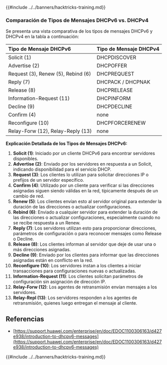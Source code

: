{{#include ../../banners/hacktricks-training.md}}

### Comparación de Tipos de Mensajes DHCPv6 vs. DHCPv4

Se presenta una vista comparativa de los tipos de mensajes DHCPv6 y DHCPv4 en la tabla a continuación:

| Tipo de Mensaje DHCPv6            | Tipo de Mensaje DHCPv4 |
| :-------------------------------- | :--------------------- |
| Solicit (1)                       | DHCPDISCOVER           |
| Advertise (2)                     | DHCPOFFER              |
| Request (3), Renew (5), Rebind (6) | DHCPREQUEST            |
| Reply (7)                         | DHCPACK / DHCPNAK      |
| Release (8)                       | DHCPRELEASE            |
| Information-Request (11)          | DHCPINFORM             |
| Decline (9)                       | DHCPDECLINE            |
| Confirm (4)                       | none                   |
| Reconfigure (10)                  | DHCPFORCERENEW         |
| Relay-Forw (12), Relay-Reply (13) | none                   |

**Explicación Detallada de los Tipos de Mensajes DHCPv6:**

1. **Solicit (1)**: Iniciado por un cliente DHCPv6 para encontrar servidores disponibles.
2. **Advertise (2)**: Enviado por los servidores en respuesta a un Solicit, indicando disponibilidad para el servicio DHCP.
3. **Request (3)**: Los clientes lo utilizan para solicitar direcciones IP o prefijos de un servidor específico.
4. **Confirm (4)**: Utilizado por un cliente para verificar si las direcciones asignadas siguen siendo válidas en la red, típicamente después de un cambio de red.
5. **Renew (5)**: Los clientes envían esto al servidor original para extender la duración de las direcciones o actualizar configuraciones.
6. **Rebind (6)**: Enviado a cualquier servidor para extender la duración de las direcciones o actualizar configuraciones, especialmente cuando no se recibe respuesta a un Renew.
7. **Reply (7)**: Los servidores utilizan esto para proporcionar direcciones, parámetros de configuración o para reconocer mensajes como Release o Decline.
8. **Release (8)**: Los clientes informan al servidor que deje de usar una o más direcciones asignadas.
9. **Decline (9)**: Enviado por los clientes para informar que las direcciones asignadas están en conflicto en la red.
10. **Reconfigure (10)**: Los servidores instan a los clientes a iniciar transacciones para configuraciones nuevas o actualizadas.
11. **Information-Request (11)**: Los clientes solicitan parámetros de configuración sin asignación de dirección IP.
12. **Relay-Forw (12)**: Los agentes de retransmisión envían mensajes a los servidores.
13. **Relay-Repl (13)**: Los servidores responden a los agentes de retransmisión, quienes luego entregan el mensaje al cliente.

## Referencias

- [https://support.huawei.com/enterprise/en/doc/EDOC1100306163/d427e938/introduction-to-dhcpv6-messages](https://support.huawei.com/enterprise/en/doc/EDOC1100306163/d427e938/introduction-to-dhcpv6-messages)

{{#include ../../banners/hacktricks-training.md}}
